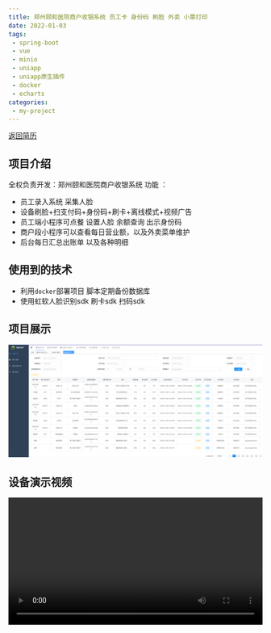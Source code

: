 ```yaml
---
title: 郑州颐和医院商户收银系统 员工卡 身份码 刷脸 外卖 小票打印
date: 2022-01-03
tags:
 - spring-boot
 - vue
 - minio
 - uniapp
 - uniapp原生插件
 - docker
 - echarts
categories:
 - my-project
---
```


[返回简历](../other/my.md)
## 项目介绍
全权负责开发：郑州颐和医院商户收银系统
功能 ：
- 员工录入系统 采集人脸
- 设备刷脸+扫支付码+身份码+刷卡+离线模式+视频广告
- 员工端小程序可点餐 设置人脸 余额查询 出示身份码
- 商户段小程序可以查看每日营业额，以及外卖菜单维护
- 后台每日汇总出账单 以及各种明细
## 使用到的技术 
- 利用`docker`部署项目 脚本定期备份数据库
- 使用虹软人脸识别sdk 刷卡sdk 扫码sdk
## 项目展示
![后台](./img_47.png)
## 设备演示视频
<video style="width: 100%" controls src="./file/canting.mp4"/>





